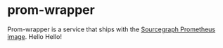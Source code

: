 # prom-wrapper

Prom-wrapper is a service that ships with the [Sourcegraph Prometheus image](https://docs.sourcegraph.com/dev/background-information/observability/prometheus).
Hello Hello!
